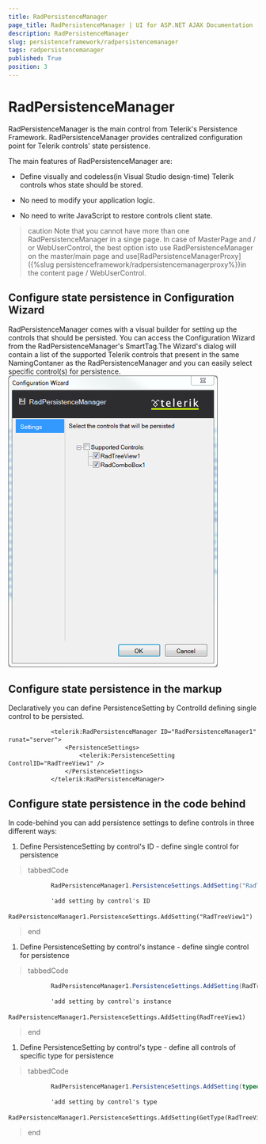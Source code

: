 ```yaml
---
title: RadPersistenceManager
page_title: RadPersistenceManager | UI for ASP.NET AJAX Documentation
description: RadPersistenceManager
slug: persistenceframework/radpersistencemanager
tags: radpersistencemanager
published: True
position: 3
---
```


# RadPersistenceManager



RadPersistenceManager is the main control from Telerik's Persistence Framework. RadPersistenceManager provides centralized configuration point for	Telerik controls' state persistence.

The main features of RadPersistenceManager are:

* Define visually and codeless(in Visual Studio design-time) Telerik controls whos state should be stored.

* No need to modify your application logic.

* No need to write JavaScript to restore controls client state.

>caution Note that you cannot have more than one RadPersistenceManager in a singe page. In case of MasterPage and / or WebUserControl, the best option isto use RadPersistenceManager on the master/main page and use[RadPersistenceManagerProxy]({%slug persistenceframework/radpersistencemanagerproxy%})in the content page / WebUserControl.
>


## Configure state persistence in Configuration Wizard

RadPersistenceManager comes with a visual builder for setting up the controls that should be persisted. You can access the Configuration Wizard from the RadPersistenceManager's SmartTag.The Wizard's dialog will contain a list of the supported Telerik controls that present in the same NamingContaner as the RadPersistenceManager and you can easily select specific control(s) for persistence.![persistence-framework-configuration-wizard](images/persistence-framework-configuration-wizard.png)

## Configure state persistence in the markup

Declaratively you can define PersistenceSetting by ControlId defining single control to be persisted.

````ASPNET
			<telerik:RadPersistenceManager ID="RadPersistenceManager1" runat="server">
				<PersistenceSettings>
					<telerik:PersistenceSetting ControlID="RadTreeView1" />
				</PersistenceSettings>
			</telerik:RadPersistenceManager>
````



## Configure state persistence in the code behind

In code-behind you can add persistence settings to define controls in three different ways:

1. Define PersistenceSetting by control's ID - define single control for persistence

>tabbedCode

````C#
			RadPersistenceManager1.PersistenceSettings.AddSetting("RadTreeView1");//add setting by control's ID
````



````VB.NET
			'add setting by control's ID
			RadPersistenceManager1.PersistenceSettings.AddSetting("RadTreeView1")
````


>end

1. Define PersistenceSetting by control's instance - define single control for persistence

>tabbedCode

````C#
			RadPersistenceManager1.PersistenceSettings.AddSetting(RadTreeView1);//add setting by control's instance
````



````VB.NET
			'add setting by control's instance
			RadPersistenceManager1.PersistenceSettings.AddSetting(RadTreeView1)
````


>end

1. Define PersistenceSetting by control's type - define all controls of specific type for persistence

>tabbedCode

````C#
			RadPersistenceManager1.PersistenceSettings.AddSetting(typeof(RadTreeView));//add setting by control's type
````



````VB.NET
			'add setting by control's type
			RadPersistenceManager1.PersistenceSettings.AddSetting(GetType(RadTreeView))
````


>end
